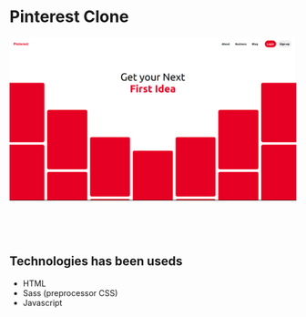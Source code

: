 # **Pinterest Clone**

<img title="Pinterest Clone" src="img/Untitled.png">

<p>
<br/>

<p>
<br/>

## **Technologies has been useds**

- HTML
- Sass (preprocessor CSS)
- Javascript
